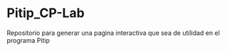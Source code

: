 # Pitip_CP-Lab
Repositorio para generar una pagina interactiva que sea de utilidad en el programa Pitip

